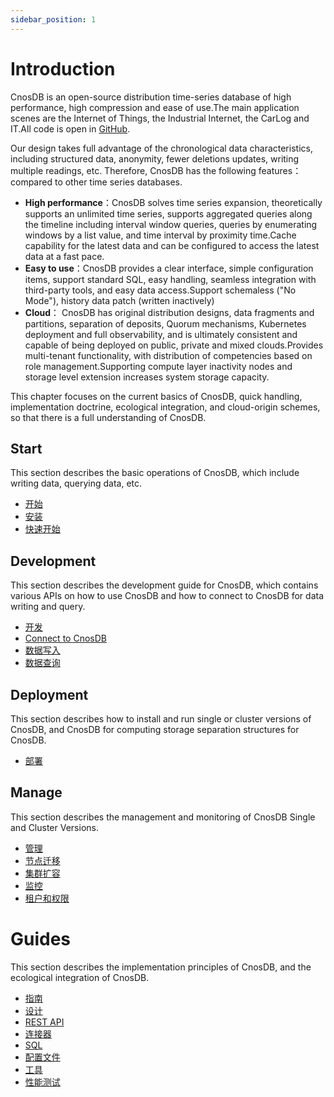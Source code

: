 ```yaml
---
sidebar_position: 1
---
```


# Introduction

CnosDB is an open-source distribution time-series database of high performance, high compression and ease of use.The main application scenes are the Internet of Things, the Industrial Internet, the CarLog and IT.All code is open in [GitHub](https://github.com/cnosdb/cnosdb).

Our design takes full advantage of the chronological data characteristics, including structured data, anonymity, fewer deletions updates, writing multiple readings, etc. Therefore, CnosDB has the following features： compared to other time series databases.

- **High performance**：CnosDB solves time series expansion, theoretically supports an unlimited time series, supports aggregated queries along the timeline including interval window queries, queries by enumerating windows by a list value, and time interval by proximity time.Cache capability for the latest data and can be configured to access the latest data at a fast pace.
- **Easy to use**：CnosDB provides a clear interface, simple configuration items, support standard SQL, easy handling, seamless integration with third-party tools, and easy data access.Support schemaless ("No Mode"), history data patch (written inactively)
- **Cloud**： CnosDB has original distribution designs, data fragments and partitions, separation of deposits, Quorum mechanisms, Kubernetes deployment and full observability, and is ultimately consistent and capable of being deployed on public, private and mixed clouds.Provides multi-tenant functionality, with distribution of competencies based on role management.Supporting compute layer inactivity nodes and storage level extension increases system storage capacity.

This chapter focuses on the current basics of CnosDB, quick handling, implementation doctrine, ecological integration, and cloud-origin schemes, so that there is a full understanding of CnosDB.

## Start

This section describes the basic operations of CnosDB, which include writing data, querying data, etc.

- [开始](./start)
- [安装](./start/install.md)
- [快速开始](./start/quick_start.md)

## Development

This section describes the development guide for CnosDB, which contains various APIs on how to use CnosDB and how to connect to CnosDB for data writing and query.

- [开发](./development)
- [Connect to CnosDB](./develop/api.md)
- [数据写入](./develop/write.md)
- [数据查询](./develop/query.md)

## Deployment

This section describes how to install and run single or cluster versions of CnosDB, and CnosDB for computing storage separation structures for CnosDB.

- [部署](./employ)

## Manage

This section describes the management and monitoring of CnosDB Single and Cluster Versions.

- [管理](./manage)
- [节点迁移](./manage/migration.md)
- [集群扩容](./manage/cluster_expansion.md)
- [监控](./manage/monitor.md)
- [租户和权限](./manage/tenant.md)

# Guides

This section describes the implementation principles of CnosDB, and the ecological integration of CnosDB.

- [指南](./reference)
- [设计](/reference/concept_design)
- [REST API](./reference/res_api.md)
- [连接器](/reference/README.md)
- [SQL](/reference/sql.md)
- [配置文件](/reference/config.md)
- [工具](/reference/tools.md)
- [性能测试](/reference/performance.md)
